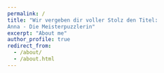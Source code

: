 ```yaml
---
permalink: /
title: "Wir vergeben dir voller Stolz den Titel:
Anna - Die Meisterpuzzlerin"
excerpt: "About me"
author_profile: true
redirect_from:
  - /about/
  - /about.html
---
```

